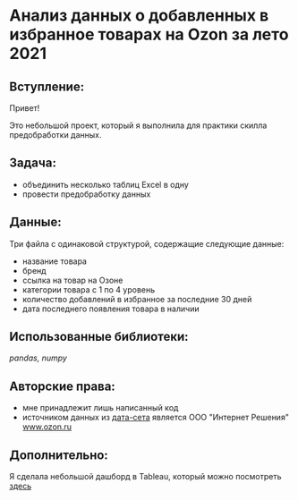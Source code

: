 # Анализ данных о добавленных в избранное товарах на Ozon за лето 2021

## Вступление:

Привет!

Это небольшой проект, который я выполнила для практики скилла предобработки данных. 

## Задача:

- объединить несколько таблиц Excel в одну
- провести предобработку данных

## Данные:

Три файла с одинаковой структурой, содержащие следующие данные:
- название товара
- бренд 
- ссылка на товар на Озоне
- категории товара с 1 по 4 уровень
- количество добавлений в избранное за последние 30 дней
- дата последнего появления товара в наличии

## Использованные библиотеки:

*pandas, numpy*

## Авторские права:

- мне принадлежит лишь написанный код
- источником данных из [дата-сета](https://www.kaggle.com/datasets/fiftin/ozon-what-products-do-users-add-to-favs) является ООО "Интернет Решения" www.ozon.ru 

## Дополнительно:

Я сделала небольшой дашборд в Tableau, который можно посмотреть [здесь](https://public.tableau.com/views/_17127407217810/-10?:language=en-US&:sid=&:display_count=n&:origin=viz_share_link)
